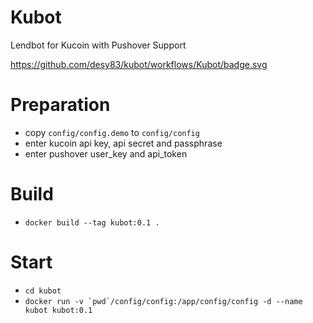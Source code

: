 # Kubot
Lendbot for Kucoin with Pushover Support

https://github.com/desy83/kubot/workflows/Kubot/badge.svg

# Preparation
- copy `config/config.demo` to `config/config`
- enter kucoin api key, api secret and passphrase
- enter pushover user_key and api_token

# Build
- `docker build --tag kubot:0.1 .`

# Start
- `cd kubot`
- ``docker run -v `pwd`/config/config:/app/config/config -d --name kubot kubot:0.1``